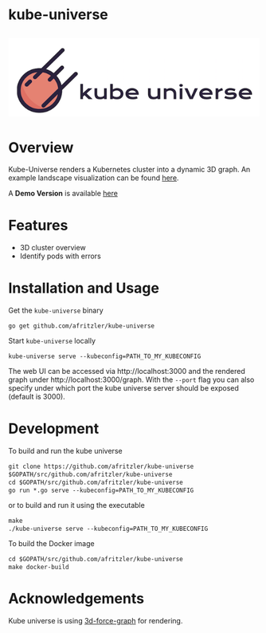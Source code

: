 # kube-universe
![kube universe logo](images/logo.png)
---

# Overview
Kube-Universe renders a Kubernetes cluster into a dynamic 3D graph. An example landscape visualization can be found [here](images/universe.png).

A __Demo Version__ is available [here](https://afritzler.github.io/kube-universe/web/demo/)

# Features
* 3D cluster overview
* Identify pods with errors

# Installation and Usage

Get the `kube-universe` binary
```
go get github.com/afritzler/kube-universe
```
Start `kube-universe` locally
```
kube-universe serve --kubeconfig=PATH_TO_MY_KUBECONFIG
```
The web UI can be accessed via http://localhost:3000 and the rendered graph under http://localhost:3000/graph.
With the `--port` flag you can also specify under which port the kube universe server should be exposed (default is 3000).

# Development

To build and run the kube universe
```
git clone https://github.com/afritzler/kube-universe $GOPATH/src/github.com/afritzler/kube-universe
cd $GOPATH/src/github.com/afritzler/kube-universe
go run *.go serve --kubeconfig=PATH_TO_MY_KUBECONFIG
```
or to build and run it using the executable
```
make
./kube-universe serve --kubeconfig=PATH_TO_MY_KUBECONFIG
```
To build the Docker image
```
cd $GOPATH/src/github.com/afritzler/kube-universe
make docker-build
```
# Acknowledgements
Kube universe is using [3d-force-graph](https://github.com/vasturiano/3d-force-graph) for rendering. 
